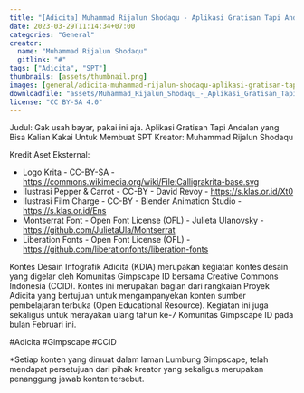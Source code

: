 ```yaml
---
title: "[Adicita] Muhammad Rijalun Shodaqu - Aplikasi Gratisan Tapi Andalan Yang Bisa Kalian Kakai Untuk Membuat SPT"
date: 2023-03-29T11:14:34+07:00
categories: "General"
creator: 
  name: "Muhammad Rijalun Shodaqu"
  gitlink: "#"
tags: ["Adicita", "SPT"]
thumbnails: [assets/thumbnail.png]
images: [general/adicita-muhammad-rijalun-shodaqu-aplikasi-gratisan-tapi-andalan-yang-bisa-kalian-kakai-untuk-membuat-spt/assets/thumbnail.png]
downloadfile: "assets/Muhammad_Rijalun_Shodaqu_-_Aplikasi_Gratisan_Tapi_Andalan_yang_Bisa_Kalian_Kakai_Untuk_Membuat_SPT.zip"
license: "CC BY-SA 4.0"
---
```

Judul: Gak usah bayar, pakai ini aja. Aplikasi Gratisan Tapi Andalan yang Bisa Kalian Kakai Untuk Membuat SPT
Kreator: Muhammad Rijalun Shodaqu


<!--more-->
Kredit Aset Eksternal:
- Logo Krita - CC-BY-SA - https://commons.wikimedia.org/wiki/File:Calligrakrita-base.svg
- Ilustrasi Pepper & Carrot - CC-BY - David Revoy - https://s.klas.or.id/Xt0
- Ilustrasi Film Charge - CC-BY - Blender Animation Studio - https://s.klas.or.id/Ens
- Montserrat Font - Open Font License (OFL) - Julieta Ulanovsky - https://github.com/JulietaUla/Montserrat
- Liberation Fonts - Open Font License (OFL) - https://github.com/liberationfonts/liberation-fonts

Kontes Desain Infografik Adicita (KDIA) merupakan kegiatan kontes desain yang digelar oleh Komunitas Gimpscape ID bersama Creative Commons Indonesia (CCID). Kontes ini merupakan bagian dari rangkaian Proyek Adicita yang bertujuan untuk mengampanyekan konten sumber pembelajaran terbuka (Open Educational Resource). Kegiatan ini juga sekaligus untuk merayakan ulang tahun ke-7 Komunitas Gimpscape ID pada bulan Februari ini.

#Adicita #Gimpscape #CCID

*Setiap konten yang dimuat dalam laman Lumbung Gimpscape, telah mendapat persetujuan dari pihak kreator yang sekaligus merupakan penanggung jawab konten tersebut.

